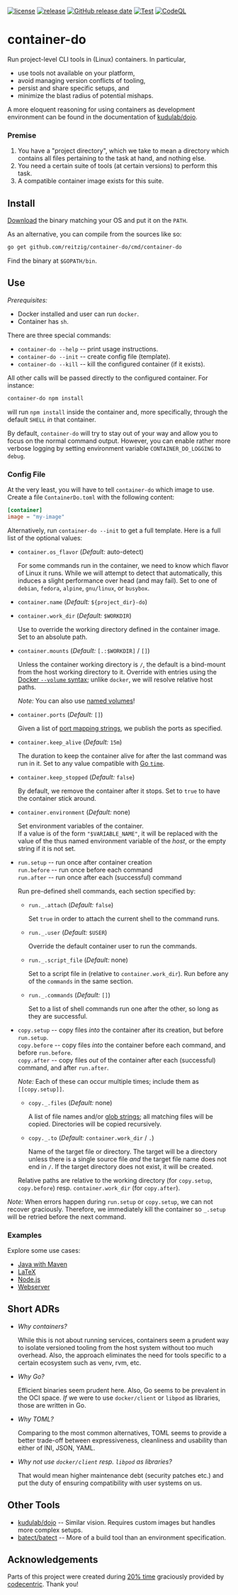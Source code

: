 [![license](https://img.shields.io/github/license/reitzig/container-do.svg)](https://github.com/reitzig/container-do/blob/master/LICENSE)
[![release](https://img.shields.io/github/release/reitzig/container-do.svg)](https://github.com/reitzig/container-do/releases/latest)
[![GitHub release date](https://img.shields.io/github/release-date/reitzig/container-do.svg)](https://github.com/reitzig/container-do/releases)
[![Test](https://github.com/reitzig/container-do/workflows/Tests/badge.svg?branch=master&event=push)](https://github.com/reitzig/container-do/actions?query=workflow%3ATests+branch%3Amaster+event%3Apush++)
[![CodeQL](https://github.com/reitzig/container-do/actions/workflows/codeql-analysis.yml/badge.svg)](https://github.com/reitzig/container-do/actions/workflows/codeql-analysis.yml)

# container-do

Run project-level CLI tools in (Linux) containers.
In particular,

 - use tools not available on your platform,
 - avoid managing version conflicts of tooling,
 - persist and share specific setups, and 
 - minimize the blast radius of potential mishaps.

A more eloquent reasoning for using containers as development environment 
can be found in the documentation of 
    [kudulab/dojo](https://github.com/kudulab/dojo#why-was-dojo-created-dojo-benefits).

### Premise

 1. You have a "project directory", 
    which we take to mean a directory which contains
    all files pertaining to the task at hand, and
    nothing else.
 2. You need a certain suite of tools (at certain versions)
    to perform this task.
 3. A compatible container image exists for this suite. 


## Install

[Download](https://github.com/reitzig/container-do/releases/latest) 
the binary matching your OS and put it on the `PATH`.

As an alternative, you can compile from the sources like so:

```bash
go get github.com/reitzig/container-do/cmd/container-do
```

Find the binary at `$GOPATH/bin`.

## Use

_Prerequisites:_

 - Docker installed and user can run `docker`.
 - Container has `sh`.

There are three special commands:

 - `container-do --help` -- print usage instructions.
 - `container-do --init` -- create config file (template).
 - `container-do --kill` -- kill the configured container (if it exists).

All other calls will be passed directly to the configured container.
For instance:

```bash
container-do npm install
```

will run `npm install` inside the container and, more specifically,
through the default `SHELL` _in_ that container.

By default, `container-do` will try to stay out of your way and 
allow you to focus on the normal command output.
However, you can enable rather more verbose logging
by setting environment variable `CONTAINER_DO_LOGGING` to `debug`.

### Config File

At the very least, you will have to tell `container-do` which image to use.
Create a file `ContainerDo.toml` with the following content:

```toml
[container]
image = "my-image"
```

Alternatively, run `container-do --init` to get a full template.
Here is a full list of the optional values:

 - `container.os_flavor` (_Default:_ auto-detect)
 
   For some commands run in the container, we need to know which flavor of Linux it runs.
   While we will attempt to detect that automatically, this induces a slight performance
   over head (and may fail).
   Set to one of `debian`, `fedora`, `alpine`, `gnu/linux`, or `busybox`.

 - `container.name` (_Default:_ `${project_dir}-do`)
 
 - `container.work_dir` (_Default:_ `$WORKDIR`)
 
   Use to override the working directory defined in the container image.
   Set to an absolute path.
 
 - `container.mounts`  (_Default:_ `[.:$WORKDIR]` / `[]`)
 
   Unless the container working directory is `/`,
   the default is a bind-mount from the host working directory to it.
   Override with entries using the
     [Docker `--volume` syntax](https://docs.docker.com/storage/bind-mounts/);
   unlike `docker`, we will resolve relative host paths.
   
   _Note:_ You can also use 
     [named volumes](https://docs.docker.com/storage/volumes/#create-and-manage-volumes)!

 - `container.ports`  (_Default:_ `[]`)
 
   Given a list of 
     [port mapping strings](https://docs.docker.com/engine/reference/run/#expose-incoming-ports), 
   we publish the ports as specified. 
 
 - `container.keep_alive` (_Default:_ `15m`)
 
   The duration to keep the container alive for after the last command was run in it.
   Set to any value compatible with [Go `time`](https://pkg.go.dev/time?tab=doc#ParseDuration).

 - `container.keep_stopped` (_Default:_ `false`)
 
   By default, we remove the container after it stops.
   Set to `true` to have the container stick around.

 - `container.environment` (_Default:_ none)
    
    Set environment variables of the container.  
    If a value is of the form `"$VARIABLE_NAME"`,
    it will be replaced with the value of the thus named environment variable of the _host_,
    or the empty string if it is not set.

 - `run.setup` -- run once after container creation  
   `run.before` -- run once before each command  
   `run.after` -- run once after each (successful) command
   
    Run pre-defined shell commands, each section specified by:
    
    - `run._.attach` (_Default:_ `false`)
    
      Set `true` in order to attach the current shell to the command runs.
    
    - `run._.user` (_Default:_ `$USER`)
    
      Override the default container user to run the commands.
       
    - `run._.script_file` (_Default:_ none)   
    
      Set to a script file in (relative to `container.work_dir`).
      Run before any of the `commands` in the same section.
      
    - `run._.commands` (_Default:_ `[]`)
    
      Set to a list of shell commands run one after the other,
      so long as they are successful.

 - `copy.setup` -- copy files _into_ the container after its creation, but before `run.setup`.  
   `copy.before` -- copy files _into_ the container before each command, and before `run.before`.    
   `copy.after` -- copy files _out_ of the container after each (successful) command, and after `run.after`.
   
   _Note:_ Each of these can occur multiple times; include them as `[[copy.setup]]`.
   
    - `copy._.files` (_Default:_ none)
      
      A list of file names and/or [glob strings](https://en.wikipedia.org/wiki/Glob_(programming));
      all matching files will be copied.
      Directories will be copied recursively.
      
    - `copy._.to` (_Default:_ `container.work_dir` / `.`)
      
      Name of the target file or directory.
      The target will be a directory unless there is a single source file _and_ 
      the target file name does not end in `/`.
      If the target directory does not exist, it will be created.

   Relative paths are relative to the working directory (for `copy.setup`, `copy.before`) resp.
   `container.work_dir` (for `copy.after`).

_Note:_ When errors happen during `run.setup` or `copy.setup`, we can not recover graciously.
Therefore, we immediately kill the container so `_.setup` will be retried before the next command.
   

### Examples

Explore some use cases:

 - [Java with Maven](examples/java)
 - [LaTeX](examples/latex)
 - [Node.js](examples/node)
 - [Webserver](examples/nginx)


## Short ADRs

 - _Why containers?_
   
   While this is not about running services, containers seem a prudent way
   to isolate versioned tooling from the host system without too much overhead.
   Also, the approach eliminates the need for tools specific to a certain ecosystem
   such as venv, rvm, etc.
   
 - _Why Go?_
   
   Efficient binaries seem prudent here.
   Also, Go seems to be prevalent in the OCI space.
   _If_ we were to use `docker/client` or `libpod` as libraries, 
   those are written in Go.
   
 - _Why TOML?_  
   
   Comparing to the most common alternatives, 
   TOML seems to provide a better trade-off between expressiveness, cleanliness and usability 
   than either of INI, JSON, YAML.
    
 - _Why not use `docker/client` resp. `libpod` as libraries?_
 
   That would mean higher maintenance debt (security patches etc.) and
   put the duty of ensuring compatibility with user systems on us.

## Other Tools

 - [kudulab/dojo](https://github.com/kudulab/dojo) -- Similar vision. Requires custom images but handles more complex setups.
 - [batect/batect](https://github.com/batect/batect) -- More of a build tool than an environment specification.


## Acknowledgements

Parts of this project were created during 
    [20% time](https://en.wikipedia.org/wiki/20%25_Project) 
graciously provided by 
    [codecentric](https://codecentric.de).
Thank you!
